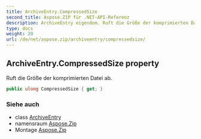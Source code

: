 ```yaml
---
title: ArchiveEntry.CompressedSize
second_title: Aspose.ZIP für .NET-API-Referenz
description: ArchiveEntry eigendom. Ruft die Größe der komprimierten Datei ab.
type: docs
weight: 20
url: /de/net/aspose.zip/archiveentry/compressedsize/
---
```

## ArchiveEntry.CompressedSize property

Ruft die Größe der komprimierten Datei ab.

```csharp
public ulong CompressedSize { get; }
```

### Siehe auch

* class [ArchiveEntry](../)
* namensraum [Aspose.Zip](../../archiveentry/)
* Montage [Aspose.Zip](../../../)


